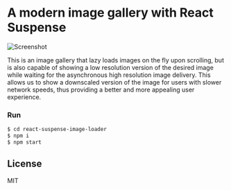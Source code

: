 # A modern image gallery with React Suspense

![Screenshot](https://gauracs.me/wp-content/uploads/2020/12/suspense_demo.gif)

This is an image gallery that lazy loads images on the fly upon scrolling, but is also capable of showing a low resolution version of the desired image while waiting for the asynchronous high resolution image delivery. This allows us to show a downscaled version of the image for users with slower network speeds, thus providing a better and more appealing user experience.

### Run

```sh
$ cd react-suspense-image-loader
$ npm i
$ npm start
```




License
----

MIT
